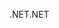 <span data-ttu-id="357a9-101">.NET</span><span class="sxs-lookup"><span data-stu-id="357a9-101">.NET</span></span>